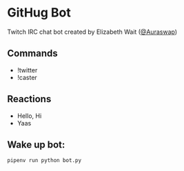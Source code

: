 # GitHug Bot

Twitch IRC chat bot created by Elizabeth Wait ([@Auraswap](https://www.twitch.tv/auraswap))

## Commands
- !twitter
- !caster

## Reactions
- Hello, Hi
- Yaas


## Wake up bot:
`pipenv run python bot.py`
